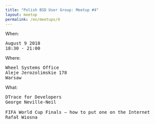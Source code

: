 ```yaml
---
title: "Polish BSD User Group: Meetup #4"
layout: meetup
permalink: /en/meetups/4
---
```

When:
<pre>
August 9 2018
18:30 - 21:00
</pre>
Where:
<pre>
Wheel Systems Office
Aleje Jerozolimskie 178
Warsaw
</pre>
What:
<pre style="white-space: pre-wrap;">
DTrace for Developers
George Neville-Neil

FIFA World Cup Finals – how to put one on the Internet
Rafał Wiosna
</pre>
